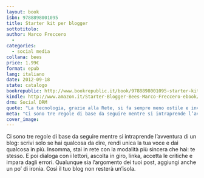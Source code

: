 ```yaml
---
layout: book
isbn: 9788898001095
title: Starter kit per blogger
sottotitolo:
author: Marco Freccero
  - 
categories: 
  - social media
collana: bees
price: 1.99€
format: epub
lang: italiano
date: 2012-09-18
state: catalogo
bookrepublic: http://www.bookrepublic.it/book/9788898001095-starter-kit-per-blogger/
kindle: http://www.amazon.it/Starter-Blogger-Bees-Marco-Freccero-ebook/dp/B009D012GE/
drm: Social DRM
quote: "La tecnologia, grazie alla Rete, si fa sempre meno ostile e invadente. E dà agli individui molte occasioni."
meta: "Ci sono tre regole di base da seguire mentre si intraprende l’avventura di un blog. Marco Freccero ci racconta quali sono e come seguirle."
cover_image: 
---
```

Ci sono tre regole di base da seguire mentre si intraprende l’avventura di un blog: scrivi solo se hai qualcosa da dire, rendi unica la tua voce e dai qualcosa in più. Insomma, stai in rete con la modalità più sincera che hai: te stesso. E poi dialoga con i lettori, ascolta in giro, linka, accetta le critiche e impara dagli errori. Qualunque sia l’argomento dei tuoi post, aggiungi anche un po’ di ironia. Così il tuo blog non resterà un’isola.